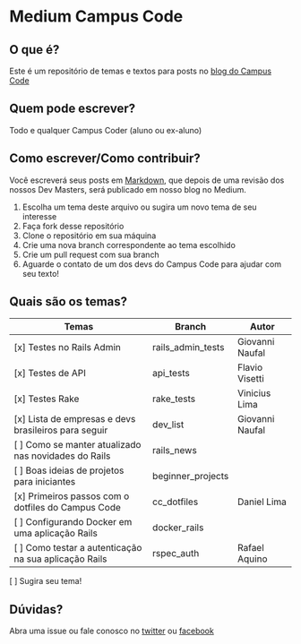 # Medium Campus Code

## O que é?
Este é um repositório de temas e textos para posts no  [blog do Campus
Code](http://medium.com/campuscode "Nosso Medium")

## Quem pode escrever?
Todo e qualquer Campus Coder (aluno ou ex-aluno)

## Como escrever/Como contribuir?
Você escreverá seus posts em [Markdown](https://guides.github.com/features/mastering-markdown/), que depois de uma revisão dos nossos Dev Masters, será publicado em nosso blog no Medium.

1. Escolha um tema deste arquivo ou sugira um novo tema de seu interesse
2. Faça fork desse repositório
3. Clone o repositório em sua máquina
4. Crie uma nova branch correspondente ao tema escolhido
5. Crie um pull request com sua branch
6. Aguarde o contato de um dos devs do Campus Code para ajudar com seu texto!

## Quais são os temas?
Temas | Branch | Autor
------|--------|------
[x] Testes no Rails Admin | rails_admin_tests | Giovanni Naufal
[x] Testes de API | api_tests | Flavio Visetti
[x] Testes Rake | rake_tests | Vinicius Lima
[x] Lista de empresas e devs brasileiros para seguir | dev_list | Giovanni Naufal
[ ] Como se manter atualizado nas novidades do Rails | rails_news
[ ] Boas ideias de projetos para iniciantes | beginner_projects
[x] Primeiros passos com o dotfiles do Campus Code | cc_dotfiles | Daniel Lima
[ ] Configurando Docker em uma aplicação Rails | docker_rails
[ ] Como testar a autenticação na sua aplicação Rails | rspec_auth | Rafael Aquino
[ ] Sugira seu tema!

## Dúvidas?
Abra uma issue ou fale conosco no [twitter](http://twitter.com/campuscodebr) ou
[facebook](http://facebook.com/campuscodebr)
